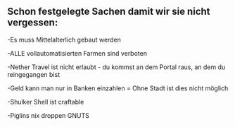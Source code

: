 ## Schon festgelegte Sachen damit wir sie nicht vergessen:
-Es muss Mittelalterlich gebaut werden 

-ALLE vollautomatisierten Farmen sind verboten

-Nether Travel ist nicht erlaubt - du kommst an dem Portal raus, an dem du reingegangen bist

-Geld kann man nur in Banken einzahlen = Ohne Stadt ist dies nicht möglich

-Shulker Shell ist craftable

-Piglins nix droppen GNUTS

